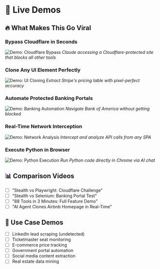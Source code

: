 # 🎥 Live Demos

## 🔥 **What Makes This Go Viral**

### Bypass Cloudflare in Seconds
![Demo: Cloudflare Bypass](cloudflare-demo.gif)
*Claude accessing a Cloudflare-protected site that blocks all other tools*

### Clone Any UI Element Perfectly
![Demo: UI Cloning](ui-clone-demo.gif) 
*Extract Stripe's pricing table with pixel-perfect accuracy*

### Automate Protected Banking Portals
![Demo: Banking Automation](banking-demo.gif)
*Navigate Bank of America without getting blocked*

### Real-Time Network Interception
![Demo: Network Analysis](network-demo.gif)
*Intercept and analyze API calls from any SPA*

### Execute Python in Browser
![Demo: Python Execution](python-demo.gif)
*Run Python code directly in Chrome via AI chat*

## 📊 **Comparison Videos**

- [ ] "Stealth vs Playwright: Cloudflare Challenge"
- [ ] "Stealth vs Selenium: Banking Portal Test" 
- [ ] "88 Tools in 3 Minutes: Full Feature Demo"
- [ ] "AI Agent Clones Airbnb Homepage in Real-Time"

## 🎯 **Use Case Demos**

- [ ] LinkedIn lead scraping (undetected)
- [ ] Ticketmaster seat monitoring
- [ ] E-commerce price tracking
- [ ] Government portal automation
- [ ] Social media content extraction
- [ ] Real estate data mining